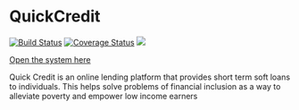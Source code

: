 

# QuickCredit
[![Build Status](https://travis-ci.com/benshidanny11/QuickCredit.svg?branch=develop)](https://travis-ci.com/benshidanny11/QuickCredit)
[![Coverage Status](https://coveralls.io/repos/github/benshidanny11/QuickCledit/badge.svg)](https://coveralls.io/github/benshidanny11/QuickCledit)
<a href="https://codeclimate.com/github/benshidanny11/QuickCledit/maintainability"><img src="https://api.codeclimate.com/v1/badges/aa284931216aa2a8dcd0/maintainability" /></a>

<a href="https://benshidanny11.github.io/QuickCredit/UI">Open the system here</a>

Quick Credit is an online lending platform that provides short term soft loans to individuals. This helps solve problems of financial inclusion as a way to alleviate poverty and empower low income earners


